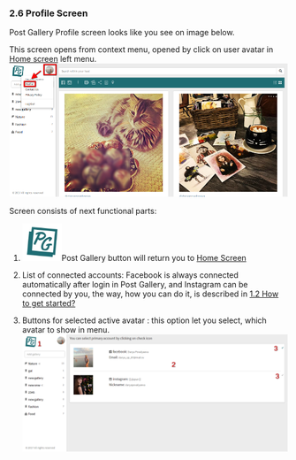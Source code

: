 ### 2.6 Profile Screen

Post Gallery Profile screen looks like you see on image below.

This screen opens from context menu, opened by click on user avatar in [Home screen](/app-review.md) left menu.![](/assets/profile_menu.png)

Screen consists of next functional parts:

1. ![](/assets/pg_button.png)Post Gallery button will return you to [Home Screen](/app-review.md)

2. List of connected accounts: Facebook is always connected automatically after login in Post Gallery, and Instagram can be connected by you, the way, how you can do it, is described in [1.2 How to get started?](/12-how-to-get-started.md)

3. Buttons for selected active avatar : this option let you select, which avatar to show in menu.![](/assets/profile_2.png)



